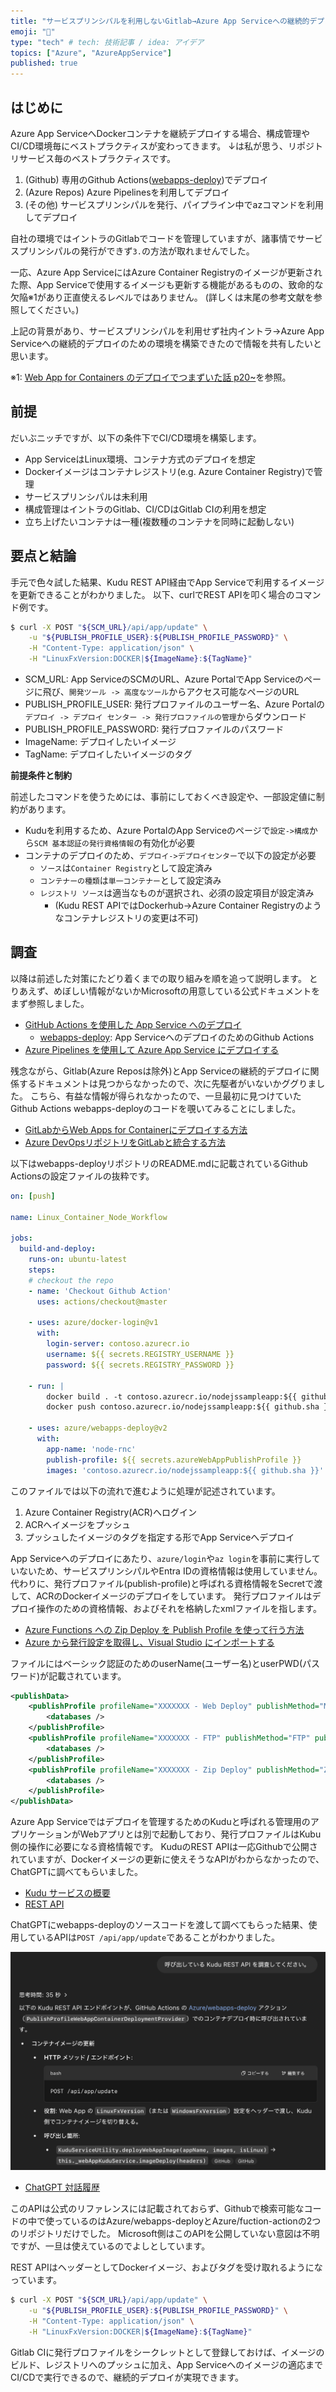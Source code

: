 ```yaml
---
title: "サービスプリンシパルを利用しないGitlab→Azure App Serviceへの継続的デプロイ"
emoji: "📝"
type: "tech" # tech: 技術記事 / idea: アイデア
topics: ["Azure", "AzureAppService"]
published: true
---
```


## はじめに

Azure App ServiceへDockerコンテナを継続デプロイする場合、構成管理やCI/CD環境毎にベストプラクティスが変わってきます。
↓は私が思う、リポジトリサービス毎のベストプラクティスです。

1. (Github) 専用のGithub Actions([webapps-deploy](https://github.com/Azure/webapps-deploy))でデプロイ
2. (Azure Repos) Azure Pipelinesを利用してデプロイ
3. (その他) サービスプリンシパルを発行、パイプライン中でazコマンドを利用してデプロイ

自社の環境ではイントラのGitlabでコードを管理していますが、諸事情でサービスプリンシパルの発行ができず`3.`の方法が取れませんでした。

一応、Azure App ServiceにはAzure Container Registryのイメージが更新された際、App Serviceで使用するイメージも更新する機能があるものの、致命的な欠陥※1があり正直使えるレベルではありません。
(詳しくは末尾の参考文献を参照してください。)

上記の背景があり、サービスプリンシパルを利用せず社内イントラ->Azure App Serviceへの継続的デプロイのための環境を構築できたので情報を共有したいと思います。

※1: [Web App for Containers のデプロイでつまずいた話 p20~](https://www.slideshare.net/slideshow/web-app-for-containers/202301272)を参照。

## 前提

だいぶニッチですが、以下の条件下でCI/CD環境を構築します。

- App ServiceはLinux環境、コンテナ方式のデプロイを想定
- Dockerイメージはコンテナレジストリ(e.g. Azure Container Registry)で管理
- サービスプリンシパルは未利用
- 構成管理はイントラのGitlab、CI/CDはGitlab CIの利用を想定
- 立ち上げたいコンテナは一種(複数種のコンテナを同時に起動しない)

## 要点と結論

手元で色々試した結果、Kudu REST API経由でApp Serviceで利用するイメージを更新できることがわかりました。
以下、curlでREST APIを叩く場合のコマンド例です。

```bash
$ curl -X POST "${SCM_URL}/api/app/update" \
    -u "${PUBLISH_PROFILE_USER}:${PUBLISH_PROFILE_PASSWORD}" \
    -H "Content-Type: application/json" \
    -H "LinuxFxVersion:DOCKER|${ImageName}:${TagName}"
```

- SCM_URL: App ServiceのSCMのURL、Azure PortalでApp Serviceのページに飛び、`開発ツール -> 高度なツール`からアクセス可能なページのURL
- PUBLISH_PROFILE_USER: 発行プロファイルのユーザー名、Azure Portalの`デプロイ -> デプロイ センター -> 発行プロファイルの管理`からダウンロード
- PUBLISH_PROFILE_PASSWORD: 発行プロファイルのパスワード
- ImageName: デプロイしたいイメージ
- TagName: デプロイしたいイメージのタグ

__前提条件と制約__

前述したコマンドを使うためには、事前にしておくべき設定や、一部設定値に制約があります。

- Kuduを利用するため、Azure PortalのApp Serviceのページで`設定->構成`から`SCM 基本認証の発行資格情報`の有効化が必要
- コンテナのデプロイのため、`デプロイ->デプロイセンター`で以下の設定が必要
  - `ソース`は`Container Registry`として設定済み
  - `コンテナーの種類`は`単一コンテナー`として設定済み
  - `レジストリ ソース`は適当なものが選択され、必須の設定項目が設定済み
    - (Kudu REST APIではDockerhub→Azure Container Registryのようなコンテナレジストリの変更は不可)

## 調査

以降は前述した対策にたどり着くまでの取り組みを順を追って説明します。
とりあえず、めぼしい情報がないかMicrosoftの用意している公式ドキュメントをまず参照しました。

- [GitHub Actions を使用した App Service へのデプロイ](https://learn.microsoft.com/ja-jp/azure/app-service/deploy-github-actions?source=recommendations&tabs=openid%2Caspnetcore)
  - [webapps-deploy](https://github.com/Azure/webapps-deploy/tree/releases/v3): App ServiceへのデプロイのためのGithub Actions
- [Azure Pipelines を使用して Azure App Service にデプロイする](https://learn.microsoft.com/ja-jp/azure/app-service/deploy-azure-pipelines?tabs=yaml)

残念ながら、Gitlab(Azure Reposは除外)とApp Serviceの継続的デプロイに関係するドキュメントは見つからなかったので、次に先駆者がいないかググりました。
こちら、有益な情報が得られなかったので、一旦最初に見つけていたGithub Actions webapps-deployのコードを覗いてみることにしました。

- [GitLabからWeb Apps for Containerにデプロイする方法](https://level69.net/archives/29060)
- [Azure DevOpsリポジトリをGitLabと統合する方法](https://about.gitlab.com/ja-jp/blog/2020/07/09/integrating-azure-devops-scm-and-gitlab/)

以下はwebapps-deployリポジトリのREADME.mdに記載されているGithub Actionsの設定ファイルの抜粋です。

```yml
on: [push]

name: Linux_Container_Node_Workflow

jobs:
  build-and-deploy:
    runs-on: ubuntu-latest
    steps:
    # checkout the repo
    - name: 'Checkout Github Action'
      uses: actions/checkout@master

    - uses: azure/docker-login@v1
      with:
        login-server: contoso.azurecr.io
        username: ${{ secrets.REGISTRY_USERNAME }}
        password: ${{ secrets.REGISTRY_PASSWORD }}

    - run: |
        docker build . -t contoso.azurecr.io/nodejssampleapp:${{ github.sha }}
        docker push contoso.azurecr.io/nodejssampleapp:${{ github.sha }} 

    - uses: azure/webapps-deploy@v2
      with:
        app-name: 'node-rnc'
        publish-profile: ${{ secrets.azureWebAppPublishProfile }}
        images: 'contoso.azurecr.io/nodejssampleapp:${{ github.sha }}'
```

このファイルでは以下の流れで進むように処理が記述されています。

1. Azure Container Registry(ACR)へログイン
2. ACRへイメージをプッシュ
3. プッシュしたイメージのタグを指定する形でApp Serviceへデプロイ

App Serviceへのデプロイにあたり、`azure/login`や`az login`を事前に実行していないため、サービスプリンシパルやEntra IDの資格情報は使用していません。
代わりに、発行プロファイル(publish-profile)と呼ばれる資格情報をSecretで渡して、ACRのDockerイメージのデプロイをしています。
発行プロファイルはデプロイ操作のための資格情報、およびそれを格納したxmlファイルを指します。

- [Azure Functions への Zip Deploy を Publish Profile を使って行う方法](https://blog.shibayan.jp/entry/20210105/1609830075)
- [Azure から発行設定を取得し、Visual Studio にインポートする](https://learn.microsoft.com/ja-jp/visualstudio/deployment/tutorial-import-publish-settings-azure?view=vs-2022)

ファイルにはベーシック認証のためのuserName(ユーザー名)とuserPWD(パスワード)が記載されています。

```xml
<publishData>
    <publishProfile profileName="XXXXXXX - Web Deploy" publishMethod="MSDeploy" publishUrl="XXXXXXX.scm.azurewebsites.net:443" msdeploySite="XXXXXXX" userName="$XXXXXXX" userPWD="hogehogehogehogehogehogehogehogehogehogehogehogehogehogehoge" destinationAppUrl="http://XXXXXXX.azurewebsites.net" SQLServerDBConnectionString="" mySQLDBConnectionString="" hostingProviderForumLink="" controlPanelLink="http://windows.azure.com" webSystem="WebSites">
        <databases />
    </publishProfile>
    <publishProfile profileName="XXXXXXX - FTP" publishMethod="FTP" publishUrl="ftp://waws-prod-ty1-051.ftp.azurewebsites.windows.net/site/wwwroot" ftpPassiveMode="True" userName="XXXXXXX\$XXXXXXX" userPWD="hogehogehogehogehogehogehogehogehogehogehogehogehogehogehoge" destinationAppUrl="http://iwasa20211103aspcore.azurewebsites.net" SQLServerDBConnectionString="" mySQLDBConnectionString="" hostingProviderForumLink="" controlPanelLink="http://windows.azure.com" webSystem="WebSites">
        <databases />
    </publishProfile>
    <publishProfile profileName="XXXXXXX - Zip Deploy" publishMethod="ZipDeploy" publishUrl="XXXXXXX.scm.azurewebsites.net:443" userName="$XXXXXXX" userPWD="hogehogehogehogehogehogehogehogehogehogehogehogehogehogehoge" destinationAppUrl="http://XXXXXXX.azurewebsites.net" SQLServerDBConnectionString="" mySQLDBConnectionString="" hostingProviderForumLink="" controlPanelLink="http://windows.azure.com" webSystem="WebSites">
        <databases />
    </publishProfile>
</publishData>
```

Azure App Serviceではデプロイを管理するためのKuduと呼ばれる管理用のアプリケーションがWebアプリとは別で起動しており、発行プロファイルはKubu側の操作に必要になる資格情報です。
KuduのREST APIは一応Githubで公開されていますが、Dockerイメージの更新に使えそうなAPIがわからなかったので、ChatGPTに調べてもらいました。

- [Kudu サービスの概要](https://learn.microsoft.com/ja-jp/azure/app-service/resources-kudu#access-kudu-for-your-app)
- [REST API](https://github.com/projectkudu/kudu/wiki/rest-api)

ChatGPTにwebapps-deployのソースコードを渡して調べてもらった結果、使用しているAPIは`POST /api/app/update`であることがわかりました。

![](/images/d3b2d38af9ab13/container_update_api.png)

- [ChatGPT 対話履歴](https://chatgpt.com/share/68108103-e858-800f-8cfd-14708c64a237)

このAPIは公式のリファレンスには記載されておらず、Githubで検索可能なコードの中で使っているのはAzure/webapps-deployとAzure/fuction-actionの2つのリポジトリだけでした。
Microsoft側はこのAPIを公開していない意図は不明ですが、一旦は使えているのでよしとしています。

REST APIはヘッダーとしてDockerイメージ、およびタグを受け取れるようになっています。

```bash
$ curl -X POST "${SCM_URL}/api/app/update" \
    -u "${PUBLISH_PROFILE_USER}:${PUBLISH_PROFILE_PASSWORD}" \
    -H "Content-Type: application/json" \
    -H "LinuxFxVersion:DOCKER|${ImageName}:${TagName}"
```

Gitlab CIに発行プロファイルをシークレットとして登録しておけば、イメージのビルド、レジストリへのプッシュに加え、App Serviceへのイメージの適応までCI/CDで実行できるので、継続的デプロイが実現できます。
